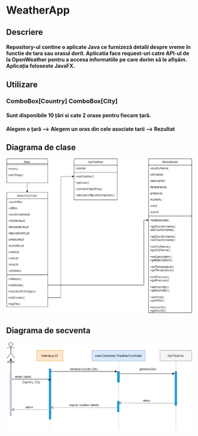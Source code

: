 # WeatherApp

## Descriere
#### Repository-ul contine o aplicate Java ce furnizeză detalii despre vreme în functie de tara sau orasul dorit. Aplicatia face request-uri catre API-ul de la OpenWeather pentru a accesa informatiile pe care dorim să le afișăm. Aplicația foloseste JavaFX.

## Utilizare
### ComboBox[Country] ComboBox[City]
#### Sunt disponibile 10 țări si cate 2 orase pentru fiecare țară.
#### Alegem o țară --> Alegem un oras din cele asociate tarii --> Rezultat

## Diagrama de clase
![Image of ClassDiagram](https://github.com/GinaS09/WeatherApp/blob/main/ClassDiagram.png)
## Diagrama de secventa
![Image of ClassSeq](https://github.com/GinaS09/WeatherApp/blob/main/ClassSequency.png)

